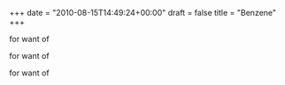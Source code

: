 +++
date = "2010-08-15T14:49:24+00:00"
draft = false
title = "Benzene"
+++
<p>for want of</p>&#13;
<p>for want of</p>&#13;
<p>for want of</p> 
